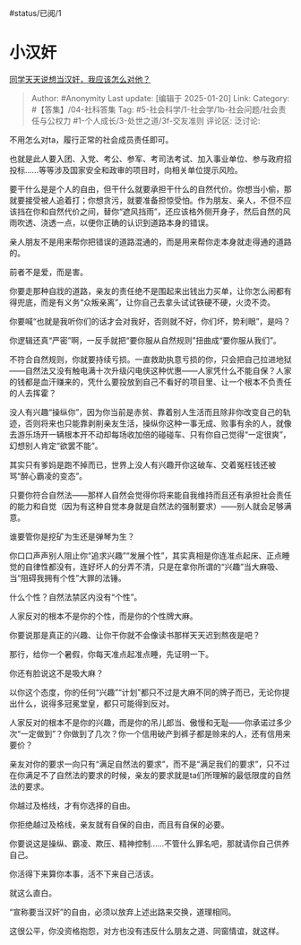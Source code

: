 #status/已阅/1 

# 小汉奸
[同学天天说想当汉奸，我应该怎么对他？](https://www.zhihu.com/question/41569822/answer/83019049194)

> Author: #Anonymity
> Last update: [编辑于 2025-01-20]
> Link:
> Category: #【答集】/04-社科答集 
> Tag: #5-社会科学/1-社会学/1b-社会问题/社会责任与公权力 #1-个人成长/3-处世之道/3f-交友准则 
> 评论区:
> 泛讨论:

不用怎么对ta，履行正常的社会成员责任即可。

也就是此人要入团、入党、考公、参军、考司法考试、加入事业单位、参与政府招投标……等等涉及国家安全和政审的项目时，向相关单位提示风险。

要干什么是是个人的自由，但干什么就要承担干什么的自然代价。你想当小偷，那就要接受被人追着打；你想贪污，就要准备担惊受怕。作为朋友、亲人，不但不应该挡在你和自然代价之间，替你“遮风挡雨”，还应该格外侧开身子，然后自然的风雨吹透、浇透一点，以便你正确的认识到道路本身的错误。

亲人朋友不是用来帮你把错误的道路混通的，而是用来帮你走本身就走得通的道路的。

前者不是爱，而是害。

你要走那种自戕的道路，亲友的责任绝不是围起来出钱出力买单，让你怎么闹都有得兜底，而是有义务“众叛亲离”，让你自己去拿头试试铁硬不硬，火烫不烫。

你要喊“也就是我听你们的话才会对我好，否则就不好，你们坏，势利眼”，是吗？

你逻辑还真“严密”啊，一反手就把“要你服从自然规则”扭曲成“要你服从我们”。

不符合自然规则，你就要持续亏损。一直救助执意亏损的你，只会把自己拉进地狱——自然法又没有触电满十次升级闪电侠这种优惠——人家凭什么不能自保？人家的钱都是血汗赚来的，凭什么要投放到自己不看好的项目里、让一个根本不负责任的人去挥霍？

没人有兴趣“操纵你”，因为你当前是赤贫、靠着别人生活而且除非你改变自己的轨迹，否则将来也只能靠剥削亲友生活，操纵你这种一事无成、败事有余的人，就像去游乐场开一辆根本开不动却每场收加倍的碰碰车、只有你自己觉得“一定很爽”，幻想别人肯定“欲罢不能”。

其实只有爹妈是跑不掉而已，世界上没人有兴趣开你这破车、交着冤枉钱还被骂“醉心霸凌的变态”。

只要你符合自然法——那样人自然会觉得你将来能自我维持而且还有承担社会责任的能力和自觉（因为有这种自觉本身就是自然法的强制要求）——别人就会足够满意。

谁要管你是挖矿为生还是弹琴为生？

你口口声声别人阻止你“追求兴趣”“发展个性”，其实真相是你连准点起床、正点睡觉的自律性都没有，连好坏人的分弄不清，只是在拿你所谓的“兴趣”当大麻吸、当“阻碍我拥有个性”大罪的法锤。

什么个性？自然法禁区内没有“个性”。

人家反对的根本不是你的个性，而是你的个性牌大麻。

你要说那是真正的兴趣、让你干你就不会像读书那样天天迟到熬夜是吧？

那行，给你一个暑假，你每天准点起准点睡，先证明一下。

你还有脸说这不是吸大麻？

以你这个态度，你的任何“兴趣”“计划”都只不过是大麻不同的牌子而已，无论你提出什么，说得多冠冕堂皇，都只可能得到反对。

人家反对的根本不是你的兴趣，而是你的吊儿郎当、傲慢和无耻——你承诺过多少次“一定做到”？你做到了几次？你一个信用破产到裤子都是赊来的人，还有信用来要价？

亲友对你的要求一向只有“满足自然法的要求”，而不是“满足我们的要求”，只不过在你满足不了自然法的要求的时候，亲友的要求就是ta们所理解的最低限度的自然法的要求。

你越过及格线，才有你选择的自由。

你拒绝越过及格线，亲友就有自保的自由，而且有自保的必要。

你要说这是操纵、霸凌、欺压、精神控制……不管什么罪名吧，那就请你自己供养自己。

你活得下来算你本事，活不下来自己活该。

就这么直白。

“宣称要当汉奸”的自由，必须以放弃上述出路来交换，道理相同。

这很公平，你没资格抱怨，对方也没有违反什么朋友之道、同窗情谊，就这样。
